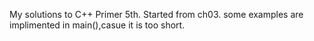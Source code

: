 My solutions to C++ Primer 5th.
Started from ch03.
some examples are implimented in main(),casue it is too short.
